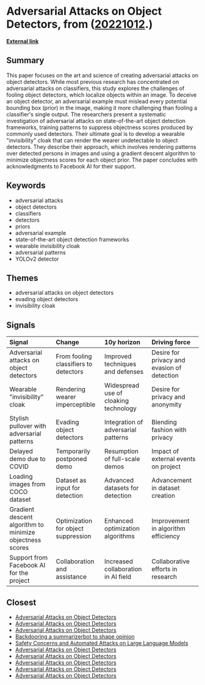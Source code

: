 # __Adversarial Attacks on Object Detectors__, from ([20221012](https://kghosh.substack.com/p/20221012).)

__[External link](https://www.cs.umd.edu/~tomg/projects/invisible/)__



## Summary

This paper focuses on the art and science of creating adversarial attacks on object detectors. While most previous research has concentrated on adversarial attacks on classifiers, this study explores the challenges of fooling object detectors, which localize objects within an image. To deceive an object detector, an adversarial example must mislead every potential bounding box (prior) in the image, making it more challenging than fooling a classifier's single output. The researchers present a systematic investigation of adversarial attacks on state-of-the-art object detection frameworks, training patterns to suppress objectness scores produced by commonly used detectors. Their ultimate goal is to develop a wearable "invisibility" cloak that can render the wearer undetectable to object detectors. They describe their approach, which involves rendering patterns over detected persons in images and using a gradient descent algorithm to minimize objectness scores for each object prior. The paper concludes with acknowledgments to Facebook AI for their support.

## Keywords

* adversarial attacks
* object detectors
* classifiers
* detectors
* priors
* adversarial example
* state-of-the-art object detection frameworks
* wearable invisibility cloak
* adversarial patterns
* YOLOv2 detector

## Themes

* adversarial attacks on object detectors
* evading object detectors
* invisibility cloak

## Signals

| Signal                                                   | Change                                | 10y horizon                           | Driving force                               |
|:---------------------------------------------------------|:--------------------------------------|:--------------------------------------|:--------------------------------------------|
| Adversarial attacks on object detectors                  | From fooling classifiers to detectors | Improved techniques and defenses      | Desire for privacy and evasion of detection |
| Wearable "invisibility" cloak                            | Rendering wearer imperceptible        | Widespread use of cloaking technology | Desire for privacy and anonymity            |
| Stylish pullover with adversarial patterns               | Evading object detectors              | Integration of adversarial patterns   | Blending fashion with privacy               |
| Delayed demo due to COVID                                | Temporarily postponed demo            | Resumption of full-scale demos        | Impact of external events on project        |
| Loading images from COCO dataset                         | Dataset as input for detection        | Advanced datasets for detection       | Advancement in dataset creation             |
| Gradient descent algorithm to minimize objectness scores | Optimization for object suppression   | Enhanced optimization algorithms      | Improvement in algorithm efficiency         |
| Support from Facebook AI for the project                 | Collaboration and assistance          | Increased collaboration in AI field   | Collaborative efforts in research           |

## Closest

* [Adversarial Attacks on Object Detectors](76e3d69311e52896aa5c56f01119652f)
* [Adversarial Attacks on Object Detectors](76e3d69311e52896aa5c56f01119652f)
* [Adversarial Attacks on Object Detectors](76e3d69311e52896aa5c56f01119652f)
* [Backdooring a summarizerbot to shape opinion](4d1abdf7e702b559c6ccff847ce4d8d0)
* [Safety Concerns and Automated Attacks on Large Language Models](74c58b0ca359725b4a116ff765656c7c)
* [Adversarial Attacks on Object Detectors](76e3d69311e52896aa5c56f01119652f)
* [Adversarial Attacks on Object Detectors](76e3d69311e52896aa5c56f01119652f)
* [Adversarial Attacks on Object Detectors](76e3d69311e52896aa5c56f01119652f)
* [Adversarial Attacks on Object Detectors](76e3d69311e52896aa5c56f01119652f)
* [Adversarial Attacks on Object Detectors](76e3d69311e52896aa5c56f01119652f)